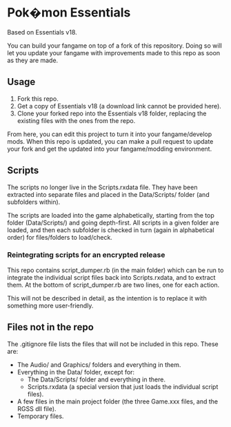 # Pok�mon Essentials

Based on Essentials v18.

You can build your fangame on top of a fork of this repository. Doing so will let you update your fangame with improvements made to this repo as soon as they are made.

## Usage

1. Fork this repo.
2. Get a copy of Essentials v18 (a download link cannot be provided here).
3. Clone your forked repo into the Essentials v18 folder, replacing the existing files with the ones from the repo.

From here, you can edit this project to turn it into your fangame/develop mods. When this repo is updated, you can make a pull request to update your fork and get the updated into your fangame/modding environment.

## Scripts

The scripts no longer live in the Scripts.rxdata file. They have been extracted into separate files and placed in the Data/Scripts/ folder (and subfolders within).

The scripts are loaded into the game alphabetically, starting from the top folder (Data/Scripts/) and going depth-first. All scripts in a given folder are loaded, and then each subfolder is checked in turn (again in alphabetical order) for files/folders to load/check.

### Reintegrating scripts for an encrypted release

This repo contains script_dumper.rb (in the main folder) which can be run to integrate the individual script files back into Scripts.rxdata, and to extract them. At the bottom of script_dumper.rb are two lines, one for each action.

This will not be described in detail, as the intention is to replace it with something more user-friendly.

## Files not in the repo

The .gitignore file lists the files that will not be included in this repo. These are:

* The Audio/ and Graphics/ folders and everything in them.
* Everything in the Data/ folder, except for:
  * The Data/Scripts/ folder and everything in there.
  * Scripts.rxdata (a special version that just loads the individual script files).
* A few files in the main project folder (the three Game.xxx files, and the RGSS dll file).
* Temporary files.
